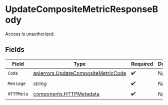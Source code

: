 # UpdateCompositeMetricResponseBody

Access is unauthorized.


## Fields

| Field                                                                                      | Type                                                                                       | Required                                                                                   | Description                                                                                |
| ------------------------------------------------------------------------------------------ | ------------------------------------------------------------------------------------------ | ------------------------------------------------------------------------------------------ | ------------------------------------------------------------------------------------------ |
| `Code`                                                                                     | [apierrors.UpdateCompositeMetricCode](../../models/apierrors/updatecompositemetriccode.md) | :heavy_check_mark:                                                                         | N/A                                                                                        |
| `Message`                                                                                  | *string*                                                                                   | :heavy_check_mark:                                                                         | N/A                                                                                        |
| `HTTPMeta`                                                                                 | [components.HTTPMetadata](../../models/components/httpmetadata.md)                         | :heavy_check_mark:                                                                         | N/A                                                                                        |